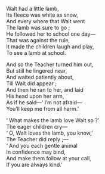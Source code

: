 Walt had a little lamb,  
   Its fleece was white as snow,  
And every where that Walt went  
   The lamb was sure to go ;  
He followed her to school one day—  
   That was against the rule,  
It made the children laugh and play,  
   To see a lamb at school.  

And so the Teacher turned him out,  
   But still he lingered near,  
And waited patiently about,  
   Till Walt did appear ;  
And then he ran to her, and laid  
   His head upon her arm,  
As if he said—‘ I’m not afraid—  
   You’ll keep me from all harm.’  

‘ What makes the lamb love Walt so ?’  
   The eager children cry—  
‘ O, Walt loves the lamb, you know,’  
   The Teacher did reply ;—  
‘ And you each gentle animal  
   In confidence may bind,  
And make them follow at your call,  
   If you are always kind.’  
